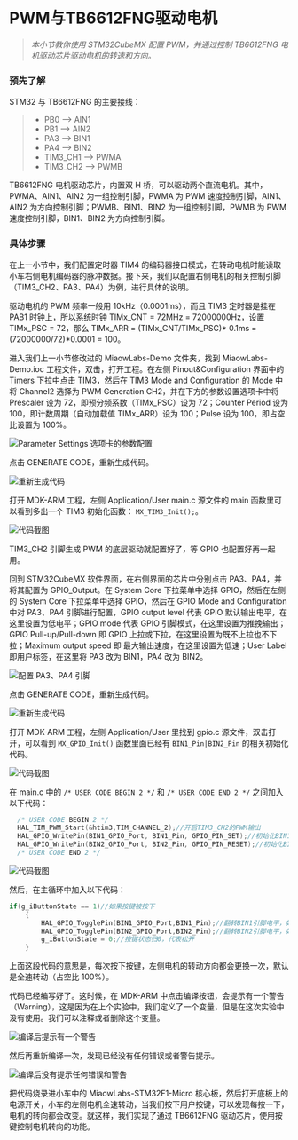 # PWM与TB6612FNG驱动电机

> *本小节教你使用 STM32CubeMX 配置 PWM，并通过控制 TB6612FNG 电机驱动芯片驱动电机的转速和方向。*

### 预先了解

STM32 与 TB6612FNG 的主要接线：

> * PB0 --> AIN1
> * PB1 --> AIN2
> * PA3 --> BIN1
> * PA4 --> BIN2
> * TIM3_CH1 --> PWMA
> * TIM3_CH2 --> PWMB

TB6612FNG 电机驱动芯片，内置双 H 桥，可以驱动两个直流电机。其中，PWMA、AIN1、AIN2 为一组控制引脚，PWMA 为 PWM 速度控制引脚，AIN1、AIN2 为方向控制引脚；PWMB、BIN1、BIN2 为一组控制引脚，PWMB 为 PWM 速度控制引脚，BIN1、BIN2 为方向控制引脚。

### 具体步骤

在上一小节中，我们配置定时器 TIM4 的编码器接口模式，在转动电机时能读取小车右侧电机编码器的脉冲数据。接下来，我们以配置右侧电机的相关控制引脚（TIM3_CH2、PA3、PA4）为例，进行具体的说明。

驱动电机的 PWM 频率一般用 10kHz（0.0001ms），而且 TIM3 定时器是挂在 PAB1 时钟上，所以系统时钟 TIMx_CNT = 72MHz = 72000000Hz，设置 TIMx_PSC = 72，那么 TIMx_ARR = (TIMx_CNT/TIMx_PSC)\* 0.1ms = (72000000/72)\*0.0001 = 100。

进入我们上一小节修改过的 MiaowLabs-Demo 文件夹，找到 MiaowLabs-Demo.ioc 工程文件，双击，打开工程。在左侧 Pinout&Configuration 界面中的 Timers 下拉中点击 TIM3，然后在 TIM3 Mode and Configuration 的 Mode 中将 Channel2 选择为 PWM Generation CH2，并在下方的参数设置选项卡中将 Prescaler 设为 72，即预分频系数（TIMx_PSC）设为 72；Counter Period 设为 100，即计数周期（自动加载值 TIMx_ARR）设为 100；Pulse 设为 100，即占空比设置为 100%。

![Parameter Settings 选项卡的参数配置](/img/2019-07-07_155507.png)

点击 GENERATE CODE，重新生成代码。

![重新生成代码](/img/2019-07-07_165725.png)

打开 MDK-ARM 工程，左侧 Application/User main.c 源文件的 main 函数里可以看到多出一个 TIM3 初始化函数： `MX_TIM3_Init();`。

![代码截图](/img/2019-07-07_165946.png)

TIM3_CH2 引脚生成 PWM 的底层驱动就配置好了，等 GPIO 也配置好再一起用。

回到 STM32CubeMX 软件界面，在右侧界面的芯片中分别点击 PA3、PA4，并将其配置为 GPIO_Output。在 System Core 下拉菜单中选择 GPIO，然后在左侧的 System Core 下拉菜单中选择 GPIO，然后在 GPIO Mode and Configuration 中对 PA3、PA4 引脚进行配置，GPIO output level 代表 GPIO 默认输出电平，在这里设置为低电平；GPIO mode 代表 GPIO 引脚模式，在这里设置为推挽输出；GPIO Pull-up/Pull-down 即 GPIO 上拉或下拉，在这里设置为既不上拉也不下拉；Maximum output speed 即 最大输出速度，在这里设置为低速；User Label 即用户标签，在这里将 PA3 改为 BIN1，PA4 改为 BIN2。

![配置 PA3、PA4 引脚](/img/2019-07-07_171527.png)

点击 GENERATE CODE，重新生成代码。

![重新生成代码](/img/2019-07-07_200712.png)

打开 MDK-ARM 工程，左侧 Application/User 里找到 gpio.c 源文件，双击打开，可以看到 `MX_GPIO_Init()` 函数里面已经有 `BIN1_Pin|BIN2_Pin` 的相关初始化代码。

![代码截图](/img/2019-07-07_201238.png)

在 main.c 中的 `/* USER CODE BEGIN 2 */` 和 `/* USER CODE END 2 */` 之间加入以下代码：

```c
  /* USER CODE BEGIN 2 */
  HAL_TIM_PWM_Start(&htim3,TIM_CHANNEL_2);//开启TIM3_CH2的PWM输出
  HAL_GPIO_WritePin(BIN1_GPIO_Port, BIN1_Pin, GPIO_PIN_SET);//初始化BIN1引脚为低电平
  HAL_GPIO_WritePin(BIN2_GPIO_Port, BIN2_Pin, GPIO_PIN_RESET);//初始化BIN2引脚为高电平
  /* USER CODE END 2 */
```

![代码截图](/img/2019-07-07_205646.png)

然后，在主循环中加入以下代码：

```c
if(g_iButtonState == 1)//如果按键被按下
    {
	    HAL_GPIO_TogglePin(BIN1_GPIO_Port,BIN1_Pin);//翻转BIN1引脚电平，如果是低电平则翻转为高电平，如果是高电平则翻转为低电平
	    HAL_GPIO_TogglePin(BIN2_GPIO_Port,BIN2_Pin);//翻转BIN2引脚电平，如果是低电平则翻转为高电平，如果是高电平则翻转为低电平
	    g_iButtonState = 0;//按键状态归0，代表松开
	}	
```

上面这段代码的意思是，每次按下按键，左侧电机的转动方向都会更换一次，默认是全速转动（占空比 100%）。

代码已经编写好了。这时候，在 MDK-ARM 中点击编译按钮，会提示有一个警告（Warning），这是因为在上个实验中，我们定义了一个变量，但是在这次实验中没有使用。我们可以注释或者删除这个变量。

![编译后提示有一个警告](/img/2019-07-07_211533.png)

然后再重新编译一次，发现已经没有任何错误或者警告提示。

![编译后没有提示任何错误和警告](/img/2019-07-07_211643.png)

把代码烧录进小车中的 MiaowLabs-STM32F1-Micro 核心板，然后打开底板上的电源开关，小车的左侧电机全速转动，当我们按下用户按键，可以发现每按一下，电机的转向都会改变。就这样，我们实现了通过 TB6612FNG 驱动芯片，使用按键控制电机转向的功能。




